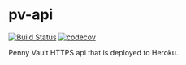 # pv-api

[![Build Status](https://travis-ci.com/jdfergason/pv-api.svg?branch=master)](https://travis-ci.com/jdfergason/pv-api)
[![codecov](https://codecov.io/gh/jdfergason/pv-api/branch/master/graph/badge.svg?token=L3C272LW9C)](https://codecov.io/gh/jdfergason/pv-api)

Penny Vault HTTPS api that is deployed to Heroku.
